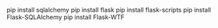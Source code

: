 pip install sqlalchemy
pip install flask
pip install flask-scripts
pip install Flask-SQLAlchemy
pip install Flask-WTF